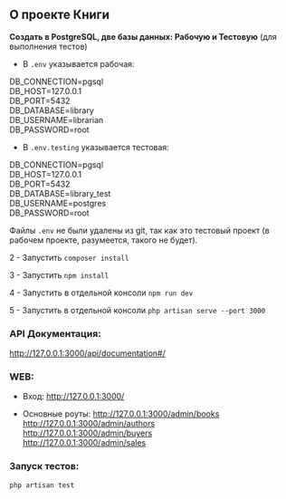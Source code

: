 
## О проекте Книги

**Создать в PostgreSQL, две базы данных: Рабочую и Тестовую** (для выполнения тестов)

- В `.env` указывается рабочая:

DB_CONNECTION=pgsql<br>
DB_HOST=127.0.0.1<br>
DB_PORT=5432<br>
DB_DATABASE=library<br>
DB_USERNAME=librarian<br>
DB_PASSWORD=root<br>

- В `.env.testing` указывается тестовая:

DB_CONNECTION=pgsql <br>
DB_HOST=127.0.0.1<br>
DB_PORT=5432<br>
DB_DATABASE=library_test<br>
DB_USERNAME=postgres<br>
DB_PASSWORD=root<br>

Файлы `.env` не были удалены из git, так как это тестовый проект (в рабочем проекте, разумеется, такого не будет).

2 - Запустить `composer install`

3 - Запустить `npm install`

4 - Запустить в отдельной консоли `npm run dev`

5 - Запустить в отдельной консоли `php artisan serve --port 3000`

### API Документация:
http://127.0.0.1:3000/api/documentation#/

### WEB:
- Вход:
http://127.0.0.1:3000/

- Основные роуты:
http://127.0.0.1:3000/admin/books <br>
http://127.0.0.1:3000/admin/authors <br>
http://127.0.0.1:3000/admin/buyers <br>
http://127.0.0.1:3000/admin/sales <br>

### Запуск тестов:
`php artisan test`
